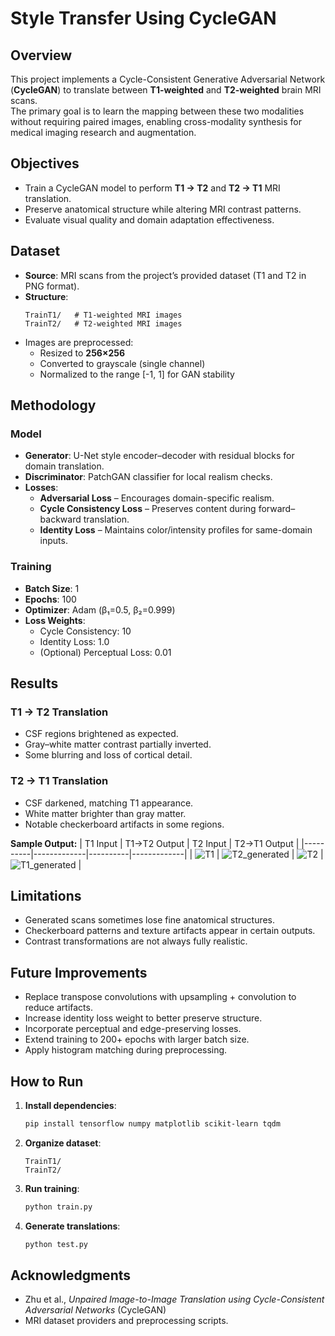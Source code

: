 # Style Transfer Using CycleGAN

## Overview
This project implements a Cycle-Consistent Generative Adversarial Network (**CycleGAN**) to translate between **T1-weighted** and **T2-weighted** brain MRI scans.  
The primary goal is to learn the mapping between these two modalities without requiring paired images, enabling cross-modality synthesis for medical imaging research and augmentation.

## Objectives
- Train a CycleGAN model to perform **T1 → T2** and **T2 → T1** MRI translation.
- Preserve anatomical structure while altering MRI contrast patterns.
- Evaluate visual quality and domain adaptation effectiveness.

## Dataset
- **Source**: MRI scans from the project’s provided dataset (T1 and T2 in PNG format).  
- **Structure**:  
  ```
  TrainT1/   # T1-weighted MRI images
  TrainT2/   # T2-weighted MRI images
  ```
- Images are preprocessed:
  - Resized to **256×256**
  - Converted to grayscale (single channel)
  - Normalized to the range [-1, 1] for GAN stability

## Methodology
### Model
- **Generator**: U-Net style encoder–decoder with residual blocks for domain translation.
- **Discriminator**: PatchGAN classifier for local realism checks.
- **Losses**:
  - **Adversarial Loss** – Encourages domain-specific realism.
  - **Cycle Consistency Loss** – Preserves content during forward–backward translation.
  - **Identity Loss** – Maintains color/intensity profiles for same-domain inputs.

### Training
- **Batch Size**: 1
- **Epochs**: 100
- **Optimizer**: Adam (β₁=0.5, β₂=0.999)
- **Loss Weights**:  
  - Cycle Consistency: 10  
  - Identity Loss: 1.0  
  - (Optional) Perceptual Loss: 0.01  

## Results
### T1 → T2 Translation
- CSF regions brightened as expected.
- Gray–white matter contrast partially inverted.
- Some blurring and loss of cortical detail.

### T2 → T1 Translation
- CSF darkened, matching T1 appearance.
- White matter brighter than gray matter.
- Notable checkerboard artifacts in some regions.

**Sample Output:**
| T1 Input | T1→T2 Output | T2 Input | T2→T1 Output |
|----------|-------------|----------|-------------|
| ![T1](sample_t1.png) | ![T2_generated](sample_t1to2.png) | ![T2](sample_t2.png) | ![T1_generated](sample_t2to1.png) |

## Limitations
- Generated scans sometimes lose fine anatomical structures.
- Checkerboard patterns and texture artifacts appear in certain outputs.
- Contrast transformations are not always fully realistic.

## Future Improvements
- Replace transpose convolutions with upsampling + convolution to reduce artifacts.
- Increase identity loss weight to better preserve structure.
- Incorporate perceptual and edge-preserving losses.
- Extend training to 200+ epochs with larger batch size.
- Apply histogram matching during preprocessing.

## How to Run
1. **Install dependencies**:
   ```bash
   pip install tensorflow numpy matplotlib scikit-learn tqdm
   ```
2. **Organize dataset**:
   ```
   TrainT1/
   TrainT2/
   ```
3. **Run training**:
   ```bash
   python train.py
   ```
4. **Generate translations**:
   ```bash
   python test.py
   ```

## Acknowledgments
- Zhu et al., *Unpaired Image-to-Image Translation using Cycle-Consistent Adversarial Networks* (CycleGAN)
- MRI dataset providers and preprocessing scripts.

```python

```
